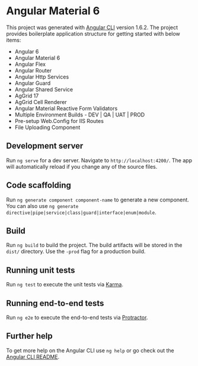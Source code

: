 # Angular Material 6

This project was generated with [Angular CLI](https://github.com/angular/angular-cli) version 1.6.2.
The project provides boilerplate application structure for getting started with below items:
- Angular 6
- Angular Material 6
- Angular Flex
- Angular Router
- Angular Http Services
- Angular Guard
- Angular Shared Service
- AgGrid 17
- AgGrid Cell Renderer
- Angular Material Reactive Form Validators
- Multiple Environment Builds - DEV | QA | UAT | PROD
- Pre-setup Web.Config for IIS Routes
- File Uploading Component

## Development server

Run `ng serve` for a dev server. Navigate to `http://localhost:4200/`. The app will automatically reload if you change any of the source files.

## Code scaffolding

Run `ng generate component component-name` to generate a new component. You can also use `ng generate directive|pipe|service|class|guard|interface|enum|module`.

## Build

Run `ng build` to build the project. The build artifacts will be stored in the `dist/` directory. Use the `-prod` flag for a production build.

## Running unit tests

Run `ng test` to execute the unit tests via [Karma](https://karma-runner.github.io).

## Running end-to-end tests

Run `ng e2e` to execute the end-to-end tests via [Protractor](http://www.protractortest.org/).

## Further help

To get more help on the Angular CLI use `ng help` or go check out the [Angular CLI README](https://github.com/angular/angular-cli/blob/master/README.md).

